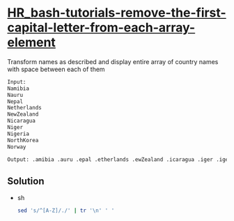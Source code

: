 # [HR_bash-tutorials-remove-the-first-capital-letter-from-each-array-element](https://www.hackerrank.com/challenges/bash-tutorials-remove-the-first-capital-letter-from-each-array-element)

Transform names as described and display entire array of country names with space between each of them

```txt
Input:
Namibia
Nauru
Nepal
Netherlands
NewZealand
Nicaragua
Niger
Nigeria
NorthKorea
Norway

Output: .amibia .auru .epal .etherlands .ewZealand .icaragua .iger .igeria .orthKorea .orway
```

## Solution

* sh

  ```sh
  sed 's/^[A-Z]/./' | tr '\n' ' '
  ```
